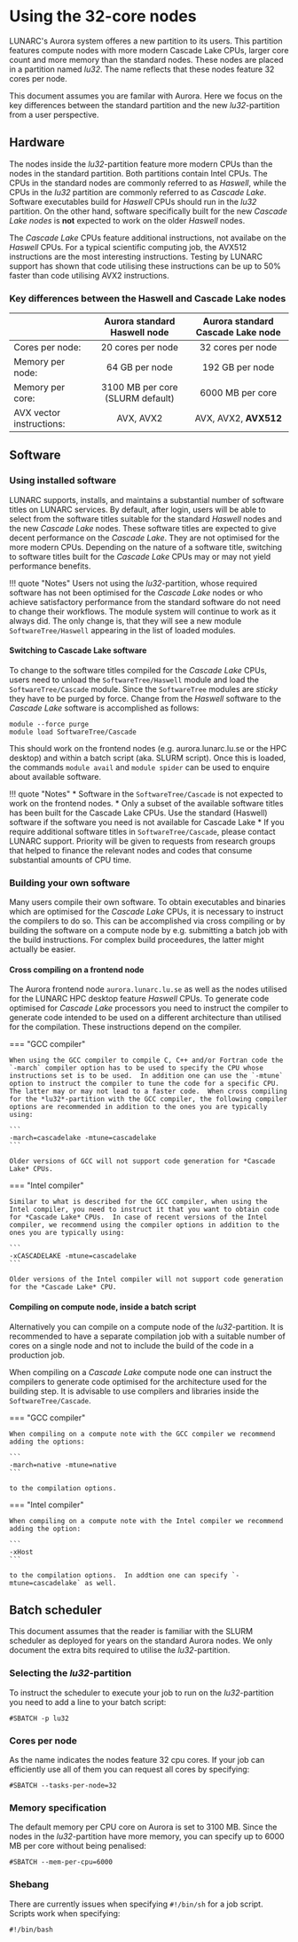 # Using the 32-core nodes

LUNARC's Aurora system offeres a new partition to its users.   This partition features compute nodes with more modern Cascade Lake CPUs, larger core count and more memory than the standard nodes.  These nodes are placed in a partition named *lu32*.   The name reflects that these nodes feature 32 cores per node. 

This document assumes you are familar with Aurora.   Here we focus on the key differences between the standard partition and the new *lu32*-partition from a user perspective.

## Hardware
The nodes inside the *lu32*-partition feature more modern CPUs than the nodes in the standard partition.  Both partitions contain Intel CPUs.  The CPUs in the standard nodes are commonly referred to as *Haswell*, while the CPUs in the *lu32* partition are commonly referred to as *Cascade Lake*.  Software executables build for *Haswell* CPUs should run in the *lu32* partition.  On the other hand, software specifically built for the new *Cascade Lake nodes* is **not** expected to work on the older *Haswell* nodes.

The *Cascade Lake* CPUs feature additional instructions, not availabe on the *Haswell* CPUs.  For a typical scientific computing job, the AVX512 instructions are the most interesting instructions.  Testing by LUNARC support has shown that code utilising these instructions can be up to 50% faster than code utilising AVX2 instructions.  

### Key differences between the Haswell and Cascade Lake nodes
|                | Aurora standard Haswell node | Aurora standard Cascade Lake node |
|----------------|:----------------------------:|:---------------------------------:|
|Cores per node: |      20 cores per node       |       32 cores per node           |
|Memory per node:|      64 GB per node	        |               192 GB per node     |
|Memory per core:| 3100 MB per core (SLURM default) |     6000 MB per core          |
|AVX vector instructions: | AVX, AVX2            | AVX, AVX2, **AVX512**                 |



## Software

### Using installed software
LUNARC supports, installs, and maintains a substantial number of software titles on LUNARC services.  By default, after login, users will be able to select from the software titles suitable for the standard *Haswell* nodes and the new *Cascade Lake* nodes.  These software titles are expected to give decent performance on the *Cascade Lake*. They are not optimised for the more modern CPUs.  Depending on the nature of a software title, switching to software titles built for the *Cascade Lake* CPUs may or may not yield performance benefits.

!!! quote "Notes"
    Users not using the *lu32*-partition, whose required software has not been optimised for the *Cascade Lake* nodes or who achieve satisfactory performance from the standard software do not need to change their workflows.  The module system will continue to work as it always did.  The only change is, that they will see a new module `SoftwareTree/Haswell` appearing in the list of loaded modules.

#### Switching to Cascade Lake software
To change to the software titles compiled for the *Cascade Lake* CPUs, users need to unload the `SoftwareTree/Haswell` module and load the `SoftwareTree/Cascade` module.  Since the `SoftwareTree` modules are *sticky* they have to be purged by force.  Change from the *Haswell* software to the *Cascade Lake* software is accomplished as follows:

```
module --force purge
module load SoftwareTree/Cascade
```
This should work on the frontend nodes (e.g. aurora.lunarc.lu.se or the HPC desktop) and within a batch script (aka. SLURM script).  Once this is loaded, the commands `module avail` and `module spider` can be used to enquire about available software.

!!! quote "Notes"
    * Software in the `SoftwareTree/Cascade` is not expected to work on the frontend nodes.
    * Only a subset of the available software titles has been built for the Cascade Lake CPUs.  Use the standard (Haswell) software if the software you need is not available for Cascade Lake
    * If you require additional software titles in `SoftwareTree/Cascade`, please contact LUNARC support.   Priority will be given to requests from research groups that helped to finance the relevant nodes and codes that consume substantial amounts of CPU time.


### Building your own software

Many users compile their own software.  To obtain executables and binaries which are optimised for the *Cascade Lake* CPUs, it is necessary to instruct the compilers to do so.   This can be accomplished via cross compiling or by building the software on a compute node by e.g. submitting a batch job with the build instructions.   For complex build proceedures, the latter might actually be easier.

#### Cross compiling on a frontend node
The Aurora frontend node `aurora.lunarc.lu.se` as well as the nodes utilised for the LUNARC HPC desktop feature *Haswell* CPUs.  To generate code optimised for *Cascade Lake* processors you need to instruct the compiler to generate code intended to be used on a different architecture than utilised for the compilation.  These instructions depend on the compiler.

=== "GCC compiler"

    When using the GCC compiler to compile C, C++ and/or Fortran code the `-march` compiler option has to be used to specify the CPU whose instructions set is to be used.  In addition one can use the `-mtune` option to instruct the compiler to tune the code for a specific CPU.  The latter may or may not lead to a faster code.  When cross compiling for the *lu32*-partition with the GCC compiler, the following compiler options are recommended in addition to the ones you are typically using:

    ```
    -march=cascadelake -mtune=cascadelake
    ```

    Older versions of GCC will not support code generation for *Cascade Lake* CPUs.

=== "Intel compiler"

    Similar to what is described for the GCC compiler, when using the Intel compiler, you need to instruct it that you want to obtain code for *Cascade Lake* CPUs.  In case of recent versions of the Intel compiler, we recommend using the compiler options in addition to the ones you are typically using:

    ```
    -xCASCADELAKE -mtune=cascadelake
    ```

    Older versions of the Intel compiler will not support code generation for the *Cascade Lake* CPU.

#### Compiling on compute node, inside a batch script
Alternatively you can compile on a compute node of the *lu32*-partition.  It is recommended to have a separate compilation job with a suitable number of cores on a single node and not to include the build of the code in a production job.

When compiling on a *Cascade Lake* compute node one can instruct the compilers to generate code optimised for the architecture used for the building step.   It is advisable to use compilers and libraries inside the ```SoftwareTree/Cascade```.  

=== "GCC compiler"

    When compiling on a compute note with the GCC compiler we recommend adding the options:

    ```
    -march=native -mtune=native
    ```

    to the compilation options.

=== "Intel compiler"

    When compiling on a compute note with the Intel compiler we recommend adding the option:

    ```
    -xHost 
    ```

    to the compilation options.  In addtion one can specify `-mtune=cascadelake` as well.

## Batch scheduler
This document assumes that the reader is familiar with the SLURM scheduler as deployed for years on the standard Aurora nodes.   We only document the extra bits required to utilise the *lu32*-partition.
### Selecting the *lu32*-partition
To instruct the scheduler to execute your job to run on the *lu32*-partition you need to add a line to your batch script:

```
#SBATCH -p lu32
```
### Cores per node
As the name indicates the nodes feature 32 cpu cores.  If your job can efficiently use all of them you can request all cores by specifying:

```
#SBATCH --tasks-per-node=32
```
### Memory specification
The default memory per CPU core on Aurora is set to 3100 MB.  Since the nodes in the *lu32*-partition have more memory, you can specify up to 6000 MB per core without being penalised:

```
#SBATCH --mem-per-cpu=6000 
```
### Shebang
There are currently issues when specifying `#!/bin/sh` for a job script. Scripts work when specifying:

```
#!/bin/bash  
``` 
